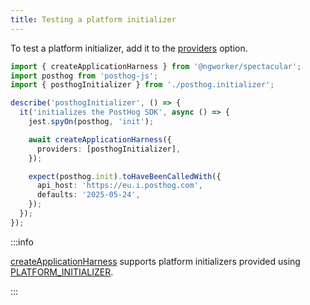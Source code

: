 ```yaml
---
title: Testing a platform initializer
---
```


To test a platform initializer, add it to the
[providers](../../api/type-aliases/CreateApplicationHarnessOptions) option.

```typescript {10}
import { createApplicationHarness } from '@ngworker/spectacular';
import posthog from 'posthog-js';
import { posthogInitializer } from './posthog.initializer';

describe('posthogInitializer', () => {
  it('initializes the PostHog SDK', async () => {
    jest.spyOn(posthog, 'init');

    await createApplicationHarness({
      providers: [posthogInitializer],
    });

    expect(posthog.init).toHaveBeenCalledWith({
      api_host: 'https://eu.i.posthog.com',
      defaults: '2025-05-24',
    });
  });
});
```

:::info

[createApplicationHarness](../../api/functions/createApplicationHarness)
supports platform initializers provided using
[PLATFORM_INITIALIZER](https://angular.io/api/core/PLATFORM_INITIALIZER).

:::
